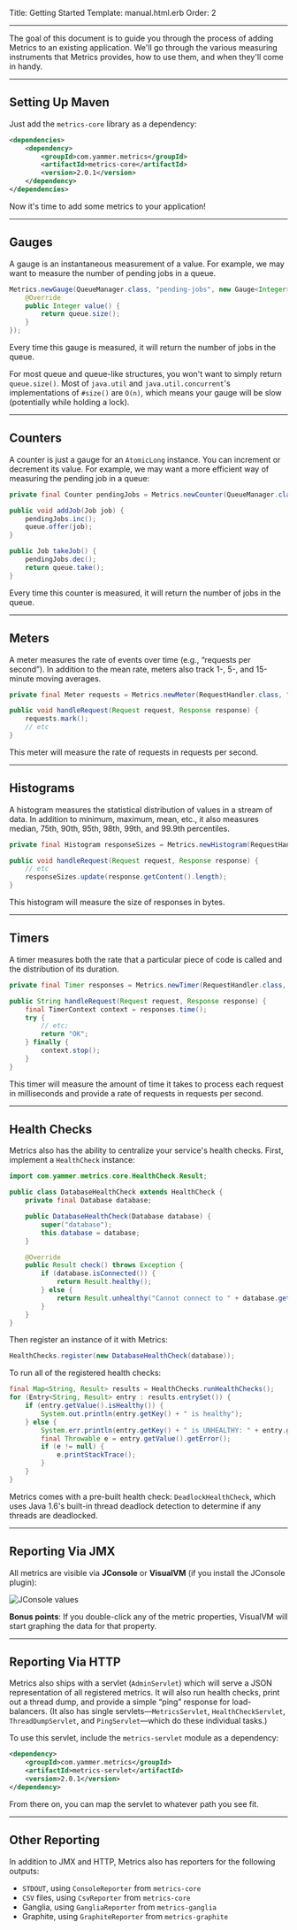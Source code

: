 Title: Getting Started
Template: manual.html.erb
Order: 2

* * *

The goal of this document is to guide you through the process of adding
Metrics to an existing application. We'll go through the various
measuring instruments that Metrics provides, how to use them, and when
they'll come in handy.

* * * * *

## Setting Up Maven

Just add the `metrics-core` library as a dependency:

``` xml
<dependencies>
    <dependency>
        <groupId>com.yammer.metrics</groupId>
        <artifactId>metrics-core</artifactId>
        <version>2.0.1</version>
    </dependency>
</dependencies>
```

Now it's time to add some metrics to your application!

* * * * *

## Gauges

A gauge is an instantaneous measurement of a value. For example, we may
want to measure the number of pending jobs in a queue.

``` java
Metrics.newGauge(QueueManager.class, "pending-jobs", new Gauge<Integer>() {
    @Override
    public Integer value() {
        return queue.size();
    }
});
```

Every time this gauge is measured, it will return the number of jobs in
the queue.

For most queue and queue-like structures, you won't want to simply
return `queue.size()`. Most of `java.util` and `java.util.concurrent`'s
implementations of `#size()` are `O(n)`, which means your gauge will be
slow (potentially while holding a lock).

* * * * *

## Counters

A counter is just a gauge for an `AtomicLong` instance. You can
increment or decrement its value. For example, we may want a more
efficient way of measuring the pending job in a queue:

``` java
private final Counter pendingJobs = Metrics.newCounter(QueueManager.class, "pending-jobs");

public void addJob(Job job) {
    pendingJobs.inc();
    queue.offer(job);
}

public Job takeJob() {
    pendingJobs.dec();
    return queue.take();
}
```

Every time this counter is measured, it will return the number of jobs
in the queue.

* * * * *

## Meters

A meter measures the rate of events over time (e.g., “requests per
second”). In addition to the mean rate, meters also track 1-, 5-, and
15-minute moving averages.

``` java
private final Meter requests = Metrics.newMeter(RequestHandler.class, "requests", "requests", TimeUnit.SECONDS);

public void handleRequest(Request request, Response response) {
    requests.mark();
    // etc
}
```

This meter will measure the rate of requests in requests per second.

* * * * *

## Histograms

A histogram measures the statistical distribution of values in a stream
of data. In addition to minimum, maximum, mean, etc., it also measures
median, 75th, 90th, 95th, 98th, 99th, and 99.9th percentiles.

``` java
private final Histogram responseSizes = Metrics.newHistogram(RequestHandler.class, "response-sizes");

public void handleRequest(Request request, Response response) {
    // etc
    responseSizes.update(response.getContent().length);
}
```

This histogram will measure the size of responses in bytes.

* * * * *

## Timers

A timer measures both the rate that a particular piece of code is called
and the distribution of its duration.

``` java
private final Timer responses = Metrics.newTimer(RequestHandler.class, "responses", TimeUnit.MILLISECONDS, TimeUnit.SECONDS);

public String handleRequest(Request request, Response response) {
    final TimerContext context = responses.time();
    try {
        // etc;
        return "OK";
    } finally {
        context.stop();
    }
}
```

This timer will measure the amount of time it takes to process each
request in milliseconds and provide a rate of requests in requests per
second.

* * * * *

## Health Checks

Metrics also has the ability to centralize your service's health checks.
First, implement a `HealthCheck` instance:

``` java
import com.yammer.metrics.core.HealthCheck.Result;

public class DatabaseHealthCheck extends HealthCheck {
    private final Database database;

    public DatabaseHealthCheck(Database database) {
        super("database");
        this.database = database;
    }

    @Override
    public Result check() throws Exception {
        if (database.isConnected()) {
            return Result.healthy();
        } else {
            return Result.unhealthy("Cannot connect to " + database.getUrl());
        }
    }
}
```

Then register an instance of it with Metrics:

``` java
HealthChecks.register(new DatabaseHealthCheck(database));
```

To run all of the registered health checks:

``` java
final Map<String, Result> results = HealthChecks.runHealthChecks();
for (Entry<String, Result> entry : results.entrySet()) {
    if (entry.getValue().isHealthy()) {
        System.out.println(entry.getKey() + " is healthy");
    } else {
        System.err.println(entry.getKey() + " is UNHEALTHY: " + entry.getValue().getMessage());
        final Throwable e = entry.getValue().getError();
        if (e != null) {
            e.printStackTrace();
        }
    }
}
```

Metrics comes with a pre-built health check: `DeadlockHealthCheck`,
which uses Java 1.6's built-in thread deadlock detection to determine if
any threads are deadlocked.

* * * * *

## Reporting Via JMX

All metrics are visible via **JConsole** or **VisualVM** (if you install
the JConsole plugin):

![JConsole
values](images/metrics-visualvm.png "Metrics exposed as JMX MBeans being viewed in VisualVM's MBeans browser")

**Bonus points**: If you double-click any of the metric properties,
VisualVM will start graphing the data for that property.

* * * * *

## Reporting Via HTTP

Metrics also ships with a servlet (`AdminServlet`) which will serve a
JSON representation of all registered metrics. It will also run health
checks, print out a thread dump, and provide a simple “ping” response
for load-balancers. (It also has single servlets—`MetricsServlet`,
`HealthCheckServlet`, `ThreadDumpServlet`, and `PingServlet`—which do
these individual tasks.)

To use this servlet, include the `metrics-servlet` module as a
dependency:

``` xml
<dependency>
    <groupId>com.yammer.metrics</groupId>
    <artifactId>metrics-servlet</artifactId>
    <version>2.0.1</version>
</dependency>
```

From there on, you can map the servlet to whatever path you see fit.

* * * * *

## Other Reporting

In addition to JMX and HTTP, Metrics also has reporters for the
following outputs:

* `STDOUT`, using `ConsoleReporter` from `metrics-core`
* `CSV` files, using `CsvReporter` from `metrics-core`
* Ganglia, using `GangliaReporter` from `metrics-ganglia`
* Graphite, using `GraphiteReporter` from `metrics-graphite`
